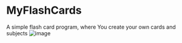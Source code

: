 # MyFlashCards
A simple flash card program, where You create your own cards and subjects
![image](https://user-images.githubusercontent.com/83480083/195485524-24f86441-218b-4a8b-8fa0-58362fcead65.png)

